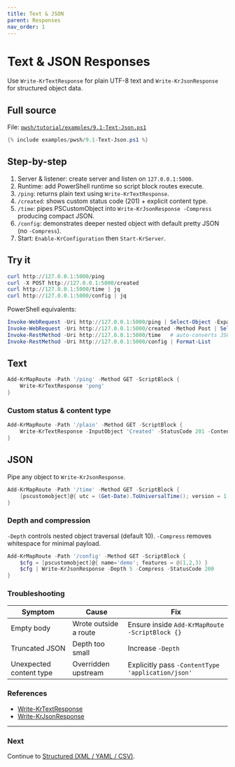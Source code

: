 ```yaml
---
title: Text & JSON
parent: Responses
nav_order: 1
---
```


# Text & JSON Responses

Use `Write-KrTextResponse` for plain UTF-8 text and `Write-KrJsonResponse` for structured object data.

## Full source

File: [`pwsh/tutorial/examples/9.1-Text-Json.ps1`][9.1-Text-Json.ps1]

```powershell
{% include examples/pwsh/9.1-Text-Json.ps1 %}
```

## Step-by-step

1. Server & listener: create server and listen on `127.0.0.1:5000`.
2. Runtime: add PowerShell runtime so script block routes execute.
3. `/ping`: returns plain text using `Write-KrTextResponse`.
4. `/created`: shows custom status code (201) + explicit content type.
5. `/time`: pipes PSCustomObject into `Write-KrJsonResponse -Compress` producing compact JSON.
6. `/config`: demonstrates deeper nested object with default pretty JSON (no `-Compress`).
7. Start: `Enable-KrConfiguration` then `Start-KrServer`.

## Try it

```powershell
curl http://127.0.0.1:5000/ping
curl -X POST http://127.0.0.1:5000/created
curl http://127.0.0.1:5000/time | jq
curl http://127.0.0.1:5000/config | jq
```

PowerShell equivalents:

```powershell
Invoke-WebRequest -Uri http://127.0.0.1:5000/ping | Select-Object -ExpandProperty Content
Invoke-WebRequest -Uri http://127.0.0.1:5000/created -Method Post | Select-Object -ExpandProperty Content
Invoke-RestMethod -Uri http://127.0.0.1:5000/time   # auto-converts JSON
Invoke-RestMethod -Uri http://127.0.0.1:5000/config | Format-List
```

## Text

```powershell
Add-KrMapRoute -Path '/ping' -Method GET -ScriptBlock {
    Write-KrTextResponse 'pong'
}
```

### Custom status & content type

```powershell
Add-KrMapRoute -Path '/plain' -Method GET -ScriptBlock {
    Write-KrTextResponse -InputObject 'Created' -StatusCode 201 -ContentType 'text/plain; charset=utf-8'
}
```

## JSON

Pipe any object to `Write-KrJsonResponse`.

```powershell
Add-KrMapRoute -Path '/time' -Method GET -ScriptBlock {
    [pscustomobject]@{ utc = (Get-Date).ToUniversalTime(); version = 1 } | Write-KrJsonResponse -Compress
}
```

### Depth and compression

`-Depth` controls nested object traversal (default 10). `-Compress` removes whitespace for minimal payload.

```powershell
Add-KrMapRoute -Path '/config' -Method GET -ScriptBlock {
    $cfg = [pscustomobject]@{ name='demo'; features = @(1,2,3) }
    $cfg | Write-KrJsonResponse -Depth 5 -Compress -StatusCode 200
}
```

### Troubleshooting

| Symptom | Cause | Fix |
|---------|-------|-----|
| Empty body | Wrote outside a route | Ensure inside `Add-KrMapRoute -ScriptBlock {}` |
| Truncated JSON | Depth too small | Increase `-Depth` |
| Unexpected content type | Overridden upstream | Explicitly pass `-ContentType 'application/json'` |

### References

- [Write-KrTextResponse](/pwsh/cmdlets/Write-KrTextResponse)
- [Write-KrJsonResponse](/pwsh/cmdlets/Write-KrJsonResponse)

---

### Next

Continue to [Structured (XML / YAML / CSV)](./2.Structured-Xml-Yaml-Csv).

[9.1-Text-Json.ps1]: /pwsh/tutorial/examples/9.1-Text-Json.ps1
